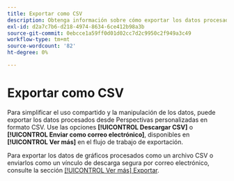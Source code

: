 ```yaml
---
title: Exportar como CSV
description: Obtenga información sobre cómo exportar los datos procesados desde las perspectivas de panel personalizadas en formato CSV.
exl-id: d2a7c7b6-d218-4974-8634-6ce412b98a3b
source-git-commit: 0ebcce1a59ff0d01d02cc7d2c9950c2f949a3c49
workflow-type: tm+mt
source-wordcount: '82'
ht-degree: 0%

---
```


# Exportar como CSV

Para simplificar el uso compartido y la manipulación de los datos, puede exportar los datos procesados desde Perspectivas personalizadas en formato CSV. Use las opciones **[!UICONTROL Descargar CSV]** o **[!UICONTROL Enviar como correo electrónico]**, disponibles en **[!UICONTROL Ver más]** en el flujo de trabajo de exportación.

Para exportar los datos de gráficos procesados como un archivo CSV o enviarlos como un vínculo de descarga segura por correo electrónico, consulte la sección [[!UICONTROL Ver más] Exportar](./view-more.md#export).
